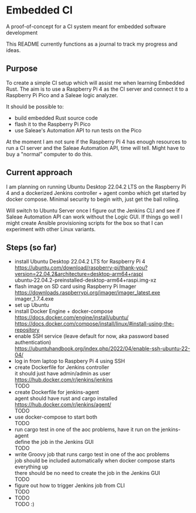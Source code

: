 # Embedded CI
A proof-of-concept for a CI system meant for embedded software development

This README currently functions as a journal to track my progress and ideas.

## Purpose
To create a simple CI setup which will assist me when learning Embedded Rust.
The aim is to use a Raspberry Pi 4 as the CI server and connect it to a
Raspberry Pi Pico and a Saleae logic analyzer.

It should be possible to:
* build embedded Rust source code
* flash it to the Raspberry Pi Pico
* use Saleae's Automation API to run tests on the Pico

At the moment I am not sure if the Raspberry Pi 4 has enough resources to run
a CI server and the Saleae Automation API, time will tell. Might have to buy
a "normal" computer to do this.

## Current approach
I am planning on running Ubuntu Desktop 22.04.2 LTS on the Raspberry Pi 4 and
a dockerized Jenkins controller + agent combo which get started by docker
compose. Minimal security to begin with, just get the ball rolling.

Will switch to Ubuntu Server once I figure out the Jenkins CLI and see if Saleae
Automation API can work without the Logic GUI. If things go well I might create
Ansible provisioning scripts for the box so that I can experiment with other
Linux variants.

## Steps (so far)
- install Ubuntu Desktop 22.04.2 LTS for Raspberry Pi 4  
  https://ubuntu.com/download/raspberry-pi/thank-you?version=22.04.2&architecture=desktop-arm64+raspi  
  ubuntu-22.04.2-preinstalled-desktop-arm64+raspi.img-xz
- flash image on SD card using Raspberry Pi Imager  
  https://downloads.raspberrypi.org/imager/imager_latest.exe  
  imager_1.7.4.exe
- set up Ubuntu
- install Docker Engine + docker-compose  
  https://docs.docker.com/engine/install/ubuntu/  
  https://docs.docker.com/compose/install/linux/#install-using-the-repository
- enable SSH service (leave default for now, aka password based authentication)  
  https://ubuntuhandbook.org/index.php/2022/04/enable-ssh-ubuntu-22-04/
- log in from laptop to Raspbery Pi 4 using SSH
- create Dockerfile for Jenkins controller  
  it should just have admin/admin as user  
  https://hub.docker.com/r/jenkins/jenkins  
  TODO
- create Dockerfile for jenkins-agent  
  agent should have rust and cargo installed  
  https://hub.docker.com/r/jenkins/agent/  
  TODO
- use docker-compose to start both  
  TODO
- run cargo test in one of the aoc problems, have it run on the jenkins-agent  
  define the job in the Jenkins GUI  
  TODO
- write Groovy job that runs cargo test in one of the aoc problems  
  job should be included automatically when docker compose starts everything up  
  there should be no need to create the job in the Jenkins GUI  
  TODO
- figure out how to trigger Jenkins job from CLI  
  TODO
- TODO  
  TODO :)
